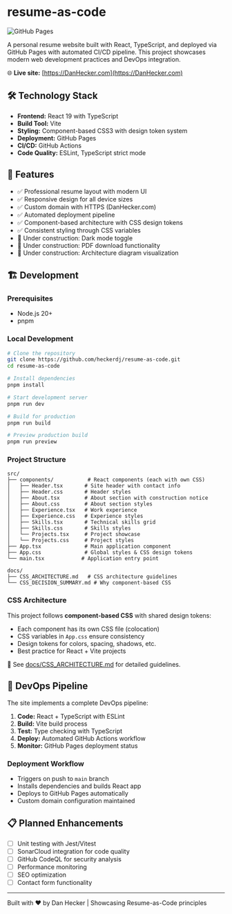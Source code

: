 # resume-as-code

![GitHub Pages](https://img.shields.io/github/deployments/HeckerDJ/resume-as-code/github-pages?label=GitHub%20Pages&logo=github)

A personal resume website built with React, TypeScript, and deployed via GitHub Pages with automated CI/CD pipeline. This project showcases modern web development practices and DevOps integration.

🌐 **Live site:** [https://DanHecker.com](https://DanHecker.com)

## 🛠️ Technology Stack

- **Frontend:** React 19 with TypeScript
- **Build Tool:** Vite
- **Styling:** Component-based CSS3 with design token system
- **Deployment:** GitHub Pages
- **CI/CD:** GitHub Actions
- **Code Quality:** ESLint, TypeScript strict mode

## 🚀 Features

- ✅ Professional resume layout with modern UI
- ✅ Responsive design for all device sizes
- ✅ Custom domain with HTTPS (DanHecker.com)
- ✅ Automated deployment pipeline
- ✅ Component-based architecture with CSS design tokens
- ✅ Consistent styling through CSS variables
- 🔄 Under construction: Dark mode toggle
- 🔄 Under construction: PDF download functionality
- 🔄 Under construction: Architecture diagram visualization

## 🏗️ Development

### Prerequisites
- Node.js 20+
- pnpm

### Local Development
```bash
# Clone the repository
git clone https://github.com/heckerdj/resume-as-code.git
cd resume-as-code

# Install dependencies
pnpm install

# Start development server
pnpm run dev

# Build for production
pnpm run build

# Preview production build
pnpm run preview
```

### Project Structure
```
src/
├── components/           # React components (each with own CSS)
│   ├── Header.tsx       # Site header with contact info
│   ├── Header.css       # Header styles
│   ├── About.tsx        # About section with construction notice
│   ├── About.css        # About section styles
│   ├── Experience.tsx   # Work experience
│   ├── Experience.css   # Experience styles
│   ├── Skills.tsx       # Technical skills grid
│   ├── Skills.css       # Skills styles
│   └── Projects.tsx     # Project showcase
│   └── Projects.css     # Project styles
├── App.tsx              # Main application component
├── App.css              # Global styles & CSS design tokens
└── main.tsx            # Application entry point

docs/
├── CSS_ARCHITECTURE.md   # CSS architecture guidelines
└── CSS_DECISION_SUMMARY.md # Why component-based CSS
```

### CSS Architecture

This project follows **component-based CSS** with shared design tokens:
- Each component has its own CSS file (colocation)
- CSS variables in `App.css` ensure consistency
- Design tokens for colors, spacing, shadows, etc.
- Best practice for React + Vite projects

📖 See [docs/CSS_ARCHITECTURE.md](docs/CSS_ARCHITECTURE.md) for detailed guidelines.

## 🔄 DevOps Pipeline

The site implements a complete DevOps pipeline:

1. **Code:** React + TypeScript with ESLint
2. **Build:** Vite build process
3. **Test:** Type checking with TypeScript
4. **Deploy:** Automated GitHub Actions workflow
5. **Monitor:** GitHub Pages deployment status

### Deployment Workflow
- Triggers on push to `main` branch
- Installs dependencies and builds React app
- Deploys to GitHub Pages automatically
- Custom domain configuration maintained

## 📋 Planned Enhancements

- [ ] Unit testing with Jest/Vitest
- [ ] SonarCloud integration for code quality
- [ ] GitHub CodeQL for security analysis
- [ ] Performance monitoring
- [ ] SEO optimization
- [ ] Contact form functionality

---

Built with ❤️ by Dan Hecker | Showcasing Resume-as-Code principles
